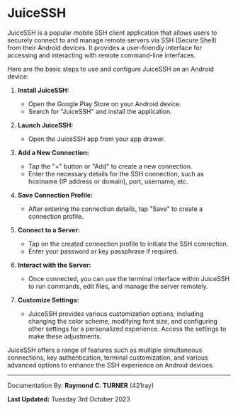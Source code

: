 # JuiceSSH

JuiceSSH is a popular mobile SSH client application that allows users to securely connect to and manage remote servers via SSH (Secure Shell) from their Android devices. It provides a user-friendly interface for accessing and interacting with remote command-line interfaces.

Here are the basic steps to use and configure JuiceSSH on an Android device:

1. **Install JuiceSSH:**
   - Open the Google Play Store on your Android device.
   - Search for "JuiceSSH" and install the application.

2. **Launch JuiceSSH:**
   - Open the JuiceSSH app from your app drawer.

3. **Add a New Connection:**
   - Tap the "+" button or "Add" to create a new connection.
   - Enter the necessary details for the SSH connection, such as hostname (IP address or domain), port, username, etc.

4. **Save Connection Profile:**
   - After entering the connection details, tap "Save" to create a connection profile.

5. **Connect to a Server:**
   - Tap on the created connection profile to initiate the SSH connection.
   - Enter your password or key passphrase if required.

6. **Interact with the Server:**
   - Once connected, you can use the terminal interface within JuiceSSH to run commands, edit files, and manage the server remotely.

7. **Customize Settings:**
   - JuiceSSH provides various customization options, including changing the color scheme, modifying font size, and configuring other settings for a personalized experience. Access the settings to make these adjustments.

JuiceSSH offers a range of features such as multiple simultaneous connections, key authentication, terminal customization, and various advanced options to enhance the SSH experience on Android devices.

---

Documentation By: **Raymond C. TURNER** (421ray)

**Last Updated:** Tuesday 3rd October 2023